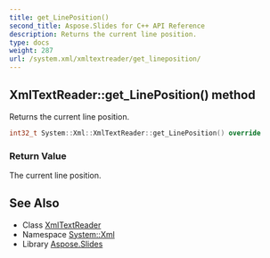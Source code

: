 ```yaml
---
title: get_LinePosition()
second_title: Aspose.Slides for C++ API Reference
description: Returns the current line position.
type: docs
weight: 287
url: /system.xml/xmltextreader/get_lineposition/
---
```

## XmlTextReader::get_LinePosition() method


Returns the current line position.

```cpp
int32_t System::Xml::XmlTextReader::get_LinePosition() override
```


### Return Value

The current line position.

## See Also

* Class [XmlTextReader](../)
* Namespace [System::Xml](../../)
* Library [Aspose.Slides](../../../)